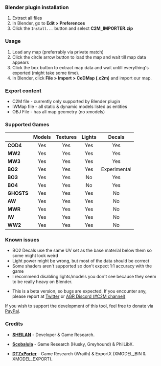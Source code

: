 ### Blender plugin installation
1. Extract all files
2. In Blender, go to **Edit > Preferences**
3. Click the `Install...` button and select **C2M_IMPORTER.zip**

### Usage
1. Load any map (preferrably via private match)
2. Click the circle arrow button to load the map and wait till map data appears
3. Click the box button to extract map data and wait untill everything's exported (might take some time).
4. In Blender, click **File > Import > CoDMap (.c2m)** and import our map.

### Export content
 - C2M file - currently only supported by Blender plugin
 - IWMap file - all static & dynamic models listed as entities
 - OBJ File - has all map geometry (no xmodels)

### Supported Games

|                |     Models     |    Textures    |     Lights     |     Decals     |
| -------------  | :-----------:  | :-----------:  | :-----------:  | :-----------:  |
|    **COD4**    |      Yes       |      Yes       |      Yes       |      Yes       |
|    **MW2**     |      Yes       |      Yes       |      Yes       |      Yes       |
|    **MW3**     |      Yes       |      Yes       |      Yes       |      Yes       |
|    **BO2**     |      Yes       |      Yes       |      Yes       |  Experimental  |
|    **BO3**     |      Yes       |      Yes       |      No        |      Yes       |
|    **BO4**     |      Yes       |      Yes       |      No        |      Yes       |
|   **GHOSTS**   |      Yes       |      Yes       |      Yes       |      No        |
|    **AW**      |      Yes       |      Yes       |      Yes       |      No        |
|    **MWR**     |      Yes       |      Yes       |      Yes       |      No        |
|    **IW**      |      Yes       |      Yes       |      Yes       |      No        |
|    **WW2**     |      Yes       |      Yes       |      Yes       |      No        |

### Known issues
- BO2 Decals use the same UV set as the base material below them so some might look weird
- Light power might be wrong, but most of the data should be correct
- Some shaders aren't supported so don't expect 1:1 accuracy with the game
- I recommend disabling lights/models you don't see because they seem to be really heavy on Blender.


* This is a beta version, so bugs are expected. If you encounter any, please report at [Twitter](https://twitter.com/SHEILANff) or [AGR Discord (#C2M channel)](https://discord.gg/JcEvDBH)


If you wish to support the development of this tool, feel free to donate via [PayPal](https://paypal.me/ksheilan).


### Credits

- [**SHEILAN**](https://github.com/sheilan102) - Developer & Game Research.

- [**Scobalula**](https://github.com/Scobalula) - Game Research (Husky, Greyhound) & PhilLibX.

- [**DTZxPorter**](https://github.com/dtzxporter) - Game Research (Wraith) & ExportX (XMODEL_BIN & XMODEL_EXPORT).
